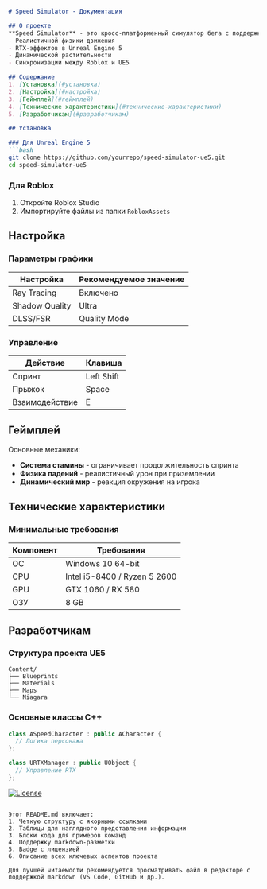 ```markdown
# Speed Simulator - Документация

## О проекте
**Speed Simulator** - это кросс-платформенный симулятор бега с поддержкой:
- Реалистичной физики движения
- RTX-эффектов в Unreal Engine 5
- Динамической растительности
- Синхронизации между Roblox и UE5

## Содержание
1. [Установка](#установка)
2. [Настройка](#настройка)
3. [Геймплей](#геймплей)
4. [Технические характеристики](#технические-характеристики)
5. [Разработчикам](#разработчикам)

## Установка

### Для Unreal Engine 5
```bash
git clone https://github.com/yourrepo/speed-simulator-ue5.git
cd speed-simulator-ue5
```

### Для Roblox
1. Откройте Roblox Studio
2. Импортируйте файлы из папки `RobloxAssets`

## Настройка

### Параметры графики
| Настройка | Рекомендуемое значение |
|-----------|------------------------|
| Ray Tracing | Включено |
| Shadow Quality | Ultra |
| DLSS/FSR | Quality Mode |

### Управление
| Действие | Клавиша |
|----------|---------|
| Спринт | Left Shift |
| Прыжок | Space |
| Взаимодействие | E |

## Геймплей
Основные механики:
- **Система стамины** - ограничивает продолжительность спринта
- **Физика падений** - реалистичный урон при приземлении
- **Динамический мир** - реакция окружения на игрока

## Технические характеристики

### Минимальные требования
| Компонент | Требования |
|-----------|------------|
| ОС | Windows 10 64-bit |
| CPU | Intel i5-8400 / Ryzen 5 2600 |
| GPU | GTX 1060 / RX 580 |
| ОЗУ | 8 GB |

## Разработчикам

### Структура проекта UE5
```
Content/
├── Blueprints
├── Materials
├── Maps
└── Niagara
```

### Основные классы C++
```cpp
class ASpeedCharacter : public ACharacter {
  // Логика персонажа
};

class URTXManager : public UObject {
  // Управление RTX
};
```

[![License](https://img.shields.io/badge/License-MIT-blue.svg)](https://opensource.org/licenses/MIT)
```

Этот README.md включает:
1. Четкую структуру с якорными ссылками
2. Таблицы для наглядного представления информации
3. Блоки кода для примеров команд
4. Поддержку markdown-разметки
5. Badge с лицензией
6. Описание всех ключевых аспектов проекта

Для лучшей читаемости рекомендуется просматривать файл в редакторе с поддержкой markdown (VS Code, GitHub и др.).